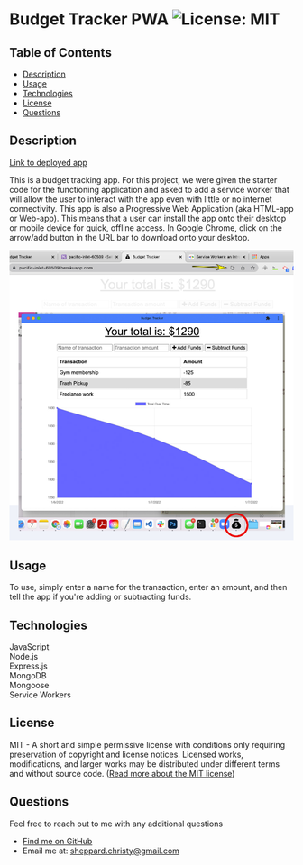 # Budget Tracker PWA ![License: MIT](https://img.shields.io/badge/License-MIT-yellow.svg)

  ## Table of Contents
  * [ Description ](#about)
  * [ Usage ](#usage)
  * [ Technologies ](#tech)
  * [ License ](#license)
  * [ Questions ](#questions)

  <a name="about"></a>
  ## Description
  [Link to deployed app](https://pacific-inlet-60509.herokuapp.com/)
 
  This is a budget tracking app. For this project, we were given the starter code for the functioning application and asked to add a service worker that will allow the user to interact with the app even with little or no internet connectivity. This app is also a Progressive Web Application (aka HTML-app or Web-app). This means that a user can install the app onto their desktop or mobile device for quick, offline access. In Google Chrome, click on the arrow/add button in the URL bar to download onto your desktop.
  
  ![How to download the app onto your desktop](public/images/budget-tracker-pwa.jpg) 
  

  <a name="usage"></a>
  ## Usage
  To use, simply enter a name for the transaction, enter an amount, and then tell the app if you're adding or subtracting funds.

  <a name="tech"></a>
  ## Technologies
  JavaScript\
  Node.js\
  Express.js\
  MongoDB\
  Mongoose\
  Service Workers

  <a name="license"></a>
  ## License
  MIT - A short and simple permissive license with conditions only requiring preservation of copyright and license notices. Licensed works, modifications, and larger works may be distributed under different terms and without source code. ([Read more about the MIT license](https://choosealicense.com/licenses/mit/))

  <a name="questions"></a>
  ## Questions
  Feel free to reach out to me with any additional questions
  * [Find me on GitHub](https://github.com/cshepscorp/)
  * Email me at: sheppard.christy@gmail.com
